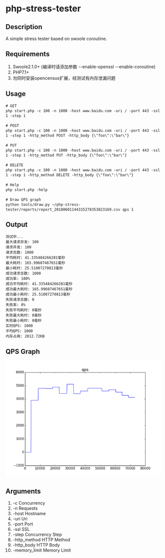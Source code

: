 # php-stress-tester

## Description
A simple stress tester based on swoole coroutine.

## Requirements
1. Swoole2.1.0+ (编译时请添加参数 --enable-openssl --enable-coroutine)
2. PHP7.1+
3. 勿同时安装opencensus扩展，经测试有内存泄漏问题

## Usage
```shell
# GET
php start.php -c 100 -n 1000 -host www.baidu.com -uri / -port 443 -ssl 1 -step 1

# POST
php start.php -c 100 -n 1000 -host www.baidu.com -uri / -port 443 -ssl 1 -step 1 -http_method POST -http_body {\"foo\":\"bar\"}

# PUT
php start.php -c 100 -n 1000 -host www.baidu.com -uri / -port 443 -ssl 1 -step 1 -http_method PUT -http_body {\"foo\":\"bar\"}

# DELETE
php start.php -c 100 -n 1000 -host www.baidu.com -uri / -port 443 -ssl 1 -step 1 -http_method DELETE -http_body {\"foo\":\"bar\"}

# Help
php start.php -help

# Draw QPS graph
python tools/draw.py ~/php-stress-tester/reports/report_20180601144315278353823169.csv qps 1
```
## Output
```shell
测试中...
最大请求并发: 100
请求并发: 100
请求总数: 1000
平均耗时: 41.335484266281毫秒
最大耗时: 165.99607467651毫秒
最小耗时: 25.51007270813毫秒
成功请求总数: 1000
成功率: 100%
成功平均耗时: 41.335484266281毫秒
成功最大耗时: 165.99607467651毫秒
成功最小耗时: 25.51007270813毫秒
失败请求总数: 0
失败率: 0%
失败平均耗时: 0毫秒
失败最大耗时: 0毫秒
失败最小耗时: 0毫秒
实时QPS: 1000
平均QPS: 1000
内存占用: 2012.72KB
```

## QPS Graph
![QPS Figure](qps_figure_demo.png)

## Arguments
1. -c Concurrency
2. -n Requests
3. -host Hostname
4. -uri Uri
5. -port Port
6. -ssl SSL
7. -step Concurrency Step
8. -http_method HTTP Method
9. -http_body HTTP Body
10. -memory_limit Memory Limit
